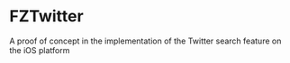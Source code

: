 # FZTwitter
A proof of concept in the implementation of the Twitter search feature on the iOS platform
